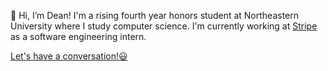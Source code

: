   👋 Hi, I’m Dean! I'm a rising fourth year honors student at Northeastern University where I study computer science. I'm currently working at [Stripe](https://stripe.com/) as a software engineering intern.

[Let's have a conversation!😃](mailto:dacframe@gmail.com) 

